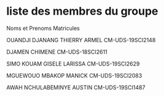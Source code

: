 # liste des membres du groupe

Noms et Prenoms                          Matricules

OUANDJI DJANANG THIERRY ARMEL            CM-UDS-19SCI2148

DJAMEN CHIMENE                           CM-UDS-18SCI2611

SIMO KOUAM GISELE LARISSA                CM-UDS-19SCI2629

MGUEWOUO MBAKOP MANICK                   CM-UDS-19SCI2083

AWAH NCHULABEMINYE AUSTIN                CM-UDS-19SCI1487


